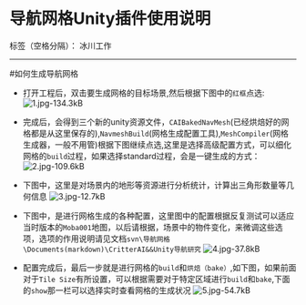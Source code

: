 ﻿# 导航网格Unity插件使用说明

标签（空格分隔）： 冰川工作

---

#如何生成导航网格

- 打开工程后，双击要生成网格的目标场景,然后根据下图中的`红框`点选:
    ![1.jpg-134.3kB][1]


- 完成后，会得到三个新的unity资源文件，`CAIBakedNavMesh`(已经烘焙好的网格都是从这里保存的),`NavmeshBuild`(网格生成配置工具),`MeshCompiler`(网格生成器，一般不用管)根据下图继续点选,这里是选择高级配置方式，可以细化网格的`build`过程，如果选择standard过程，会是一键生成的方式：
    ![2.jpg-109.6kB][2]

- 下图中，这里是对场景内的地形等资源进行分析统计，计算出三角形数量等几何信息
    ![3.jpg-12.7kB][3]

- 下图中，是进行网格生成的各种配置，这里图中的配置根据反复测试可以适应当时版本的`Moba001`地图，以后请根据，场景中的物件变化，来微调这些选项，选项的作用说明请见文档`svn\导航网格\Documents(markdown)\CritterAI&&Unity导航研究`
    ![4.jpg-37.8kB][4]

- 配置完成后，最后一步就是进行网格的`build`和`烘焙（bake）`,如下图，如果前面对于`Tile Size`有所设置，可以根据需要对于特定区域进行`build`和`bake`,下面的`show`那一栏可以选择实时查看网格的生成状况
    ![5.jpg-54.7kB][5]

  [1]: http://static.zybuluo.com/wuxinwei/rkribwp0cys6xwz15qkeiz25/1.jpg
  [2]: http://static.zybuluo.com/wuxinwei/tnp7expp0eiwdxe7669z0ntd/2.jpg
  [3]: http://static.zybuluo.com/wuxinwei/a0kto53wyfwax2xagpl07g05/3.jpg
  [4]: http://static.zybuluo.com/wuxinwei/qqa9ifjzuuvf4bz0kilonvnk/4.jpg
  [5]: http://static.zybuluo.com/wuxinwei/8cw2p4qi51fuliv6lfnf9239/5.jpg